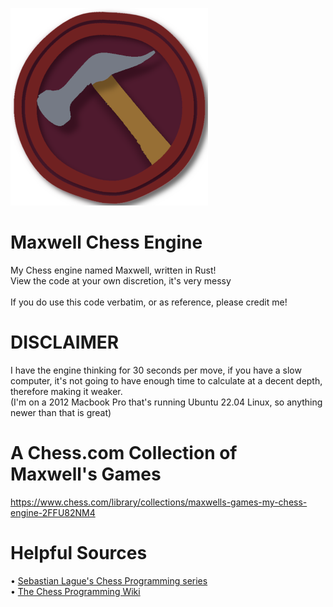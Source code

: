 ![](/icon/Maxwell_316x316.png)
# Maxwell Chess Engine
 My Chess engine named Maxwell, written in Rust!<br>
 View the code at your own discretion, it's very messy<br><br>
 If you do use this code verbatim, or as reference, please credit me!

# DISCLAIMER
 I have the engine thinking for 30 seconds per move, if you have a slow computer,
 it's not going to have enough time to calculate at a decent depth, therefore making it weaker.<br>
 (I'm on a 2012 Macbook Pro that's running Ubuntu 22.04 Linux, so anything newer than that is great)

# A Chess.com Collection of Maxwell's Games
 https://www.chess.com/library/collections/maxwells-games-my-chess-engine-2FFU82NM4

# Helpful Sources
 • [Sebastian Lague's Chess Programming series](https://www.youtube.com/playlist?list=PLFt_AvWsXl0cvHyu32ajwh2qU1i6hl77c)<br>
 • [The Chess Programming Wiki](https://www.chessprogramming.org/Main_Page)<br>